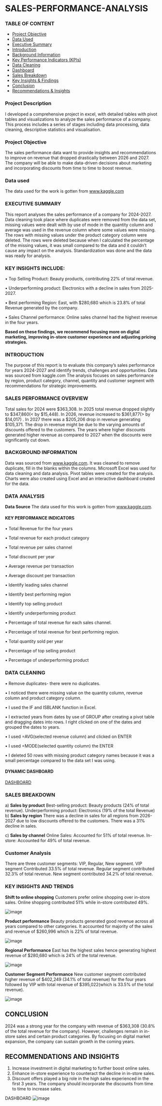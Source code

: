 # SALES-PERFORMANCE-ANALYSIS
### TABLE OF CONTENT  
- [ Project Objective](#project-objective)  
- [ Data Used](#data-used)  
- [ Executive Summary](#executive-summary)  
- [ Introduction](#introduction)  
- [ Background Information](#background-information)  
- [ Key Performance Indicators (KPIs)](#key-performance-indicators-kpis)  
- [ Data Cleaning](#data-cleaning)  
- [ Dashboard](#dashboard)  
- [ Sales Breakdown](#sales-breakdown)  
- [ Key Insights & Findings](#key-insights--findings)  
- [ Conclusion](#conclusion)  
- [ Recommendations & Insights](#recommendations--insights)

### Project Description
I developed a comprehensive project in excel, with detailed tables with pivot tables and visualizations to analyze the sales performance of a company. This process includes a series of stages including data processing, data cleaning, descriptive statistics and visualisation.

### Project Objective
The sales performance data want to provide insights and recommendations to improve on revenue that dropped drastically between 2026 and 2027. The company will be able to make data-driven decisions about marketing and incorporating discounts from time to time to boost revenue.

### Data used
The data used for the work is gotten from www.kaggle.com
### EXECUTIVE SUMMARY
This report analyses the sales performance of a company for 2024-2027.
Data cleaning took place where duplicates were removed from the data set, missing values were dealt with by use of mode in the quantity column and average was used in the revenue column where some values were missing. The rows with missing values under the product category column were deleted. The rows were deleted because when I calculated the percentage of the missing values, it was small compared to the data and it couldn’t cause any impact on the analysis. Standardization was done and the data was ready for analysis.
### KEY INSIGHTS INCLUDE:
 •	Top Selling Product: Beauty products, contributing 22% of total revenue.
 
 •	Underperforming product: Electronics with a decline in sales from 2025-2027.
 
 •	Best performing Region: East, with $280,680 which is 23.8% of total Revenue generated by the company.
 
 •	Sales Channel performance: Online sales channel had the highest revenue in the four years.
 
**Based on these findings, we recommend focusing more on digital marketing, improving in-store customer experience and adjusting pricing strategies.**

### INTRODUCTION
The purpose of this report is to evaluate this company’s sales performance for years 2024-2027 and identify trends, challenges and opportunities.
Data was sourced from kaggle.com
The analysis focuses on sales performance by region, product category, channel, quantity and customer segment with recommendations for strategic improvements.
### SALES PERFORMANCE OVERVIEW
Total sales for 2024 were $363,308. In 2025 total revenue dropped slightly to $347,860(< by $15,448). In 2026, revenue increased to $361,877(> by $14,017) . In 2027 there was a $205,206 drop in revenue generating $105,371.
The drop in revenue might be due to the varying amounts of discounts offered to the customers. The years where higher discounts generated higher revenue as compared to 2027 when the discounts were significantly cut down.
### BACKGROUND INFORMATION
Data was sourced from www.kaggle.com. It was cleaned to remove duplicate, fill in the blanks within the columns. Microsoft Excel was used for data cleaning and data analysis. Pivot tables were created for the analysis. Charts were also created using Excel and an interactive dashboard created for the data.
### DATA ANALYSIS
**Data Source**
The data used for this work is gotten from www.kaggle.com. 
#### KEY PERFORMANCE INDICATORS
•	Total Revenue for the four years

 •	Total revenue for each product category
 
 •	Total revenue per sales channel
 
 •	Total discount per year
 
 •	Average revenue per transaction
 
 •	Average discount per transaction
 
 •	Identify leading sales channel
 
 •	Identify best performing region
 
 •	Identify top selling product
 
 •	Identify underperforming product
 
 •	Percentage of total revenue for each sales channel.
 
 •	Percentage of total revenue for best performing region.
 
 •	Total quantity sold per year
 
 •	Percentage of top selling product
 
 •	Percentage of underperforming product
### DATA CLEANING
 •	Remove duplicates- there were no duplicates.
 
 •	I noticed there were missing value on the quantity column, revenue column and product category column.
 
 •	I used the IF and ISBLANK function in Excel.
 
 •	I extracted years from dates by use of GROUP after creating a pivot table and dragging dates into rows. I right clicked on one of the dates and grouped the dates to years.
 
 •	I used =AVG(selected revenue column) and clicked on ENTER
 
 •	I used =MODE(selected quantity column) the ENTER
 
 •	I deleted 50 rows with missing product category names because it was a small percentage compared to the data set I was using.
 
#### DYNAMIC DASHBOARD
[DASHBOARD](https://github.com/dennismogaka/SALES-PERFORMANCE-ANALYSIS/blob/main/sample_sales_data4%20dashboard%20(Autosaved).xlsx)
### SALES BREAKDOWN
a)	**Sales by product**
Best-selling product: Beauty products (24% of total revenue).
Underperforming product: Electronics (19% of the total Revenue)
b)	**Sales by region**
There was a decline in sales for all regions from 2026-2027 due to low discounts offered to the customers. There was a 31% decline in sales.

c)	**Sales by channel**
Online Sales: Accounted for 51% of total revenue.
In-store: Accounted for 49% of total revenue.

### Customer Analysis
There are three customer segments: VIP, Regular, New segment.
VIP segment Contributed 33.5% of total revenue.
Regular segment contributed 32.3% of total revenue.
New segment contributed 34.2% of total revenue.
### KEY INSIGHTS AND TRENDS
**Shift to online shopping**
Customers prefer online shopping over in-store sales. Online shopping contributed 51% while in-store contributed 49%.

![image](https://github.com/user-attachments/assets/938b0979-8ad1-4a91-b2ac-c7fbbd85f92c)

 
**Product performance**
Beauty products generated good revenue across all years compared to other categories. It accounted for majority of the sales and revenue of $260,996 which is 22% of total revenue.

![image](https://github.com/user-attachments/assets/acaf5a57-119c-4f80-b4e5-4ab489d8ace6)


**Regional Performance**
East has the highest sales hence generating highest revenue of $280,680 which is 24% of the total revenue.

![image](https://github.com/user-attachments/assets/c309600f-9287-46b6-9eb8-9945fc004b60)

 
**Customer Segment Performance**
New customer segment contributed higher revenue of $402,249 (34.1% of total revenue) for the four years followed by VIP with total revenue of $395,022(which is 33.5% of the total revenue).

 ![image](https://github.com/user-attachments/assets/a3c46bf8-58cb-4f6d-865d-c08a1a7666b4)

## CONCLUSION
2024 was a strong year for the company with revenue of $363,308 (30.8% of the total revenue for the company). However, challenges remain in in-store sales and certain product categories.
By focusing on digital market expansion, the company can sustain growth in the coming years.


## RECOMMENDATIONS AND INSIGHTS
1.	Increase investment in digital marketing to further boost online sales.
2.	Enhance in-store experience to counteract the decline in in-store sales.
3.	Discount offers played a big role in the high sales experienced in the first 3 years. The company should incorporate the discounts from time to time to increase sales.

DASHBOARD
![image](https://github.com/user-attachments/assets/be85f8a5-08f3-4f45-b654-a17dc1ad9335)

